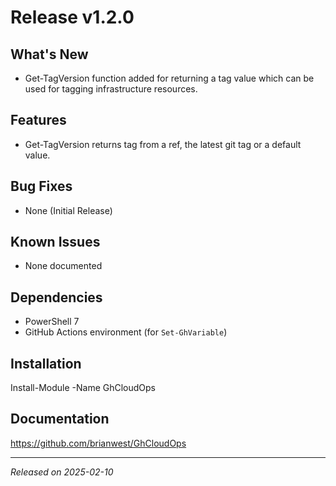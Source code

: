 # Release v1.2.0

## What's New

- Get-TagVersion function added for returning a tag value which can be used for tagging infrastructure resources.

## Features

- Get-TagVersion returns tag from a ref, the latest git tag or a default value.

## Bug Fixes

- None (Initial Release)

## Known Issues

- None documented

## Dependencies

- PowerShell 7
- GitHub Actions environment (for `Set-GhVariable`)

## Installation

Install-Module -Name GhCloudOps

## Documentation

<https://github.com/brianwest/GhCloudOps>

---
*Released on 2025-02-10*
